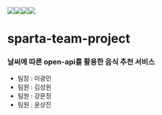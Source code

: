 <img src="https://img.shields.io/badge/JavaScript-FF7800?style=flat-square&logo=firebase&logoColor=white"/><img src="https://img.shields.io/badge/MongoDB-007396?style=flat-square&logo=firebase&logoColor=white"/><img src="https://img.shields.io/badge/OpenAI-412991?style=flat-square&logo=firebase&logoColor=white"/><img src="https://img.shields.io/badge/HTML5-E34F26?style=flat-square&logo=firebase&logoColor=white"/>

# sparta-team-project

### 날씨에 따른 open-api를 활용한 음식 추천 서비스

- 팀장 : 이광민
- 팀원 : 김성원
- 팀원 : 강문정
- 팀원 : 윤상진
